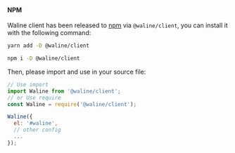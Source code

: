 #### NPM

Waline client has been released to [npm](https://www.npmjs.com/package/@waline/client) via `@waline/client`, you can install it with the following command:

<CodeGroup>
<CodeGroupItem title="yarn">

```bash
yarn add -D @waline/client
```

</CodeGroupItem>

<CodeGroupItem title="npm">

```bash
npm i -D @waline/client
```

</CodeGroupItem>
</CodeGroup>

Then, please import and use in your source file:

```js
// Use import
import Waline from '@waline/client';
// or Use require
const Waline = require('@waline/client');

Waline({
  el: '#waline',
  // other config
  ...
});
```
